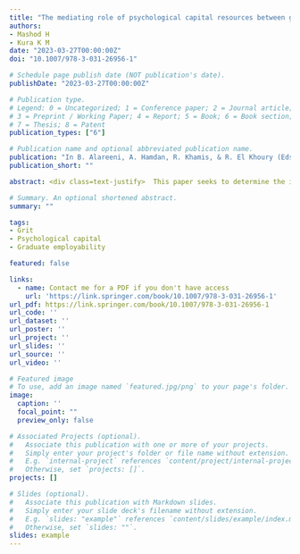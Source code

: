 ```yaml
---
title: "The mediating role of psychological capital resources between grit and graduate employability"
authors:
- Mashod H
- Kura K M
date: "2023-03-27T00:00:00Z"
doi: "10.1007/978-3-031-26956-1"

# Schedule page publish date (NOT publication's date).
publishDate: "2023-03-27T00:00:00Z"

# Publication type.
# Legend: 0 = Uncategorized; 1 = Conference paper; 2 = Journal article;
# 3 = Preprint / Working Paper; 4 = Report; 5 = Book; 6 = Book section;
# 7 = Thesis; 8 = Patent
publication_types: ["6"]

# Publication name and optional abbreviated publication name.
publication: "In B. Alareeni, A. Hamdan, R. Khamis, & R. El Khoury (Eds.), *Digitalisation: Opportunities and Challenges for Business*, 2, 325-2333"
publication_short: ""

abstract: <div class=text-justify>  This paper seeks to determine the inﬂuence of grit on graduate employ- ability (GE) and aims to extend past studies by introducing psychological capital (PsyCap) resources (i.e., hope, self-efﬁcacy, resilience, optimism) as the mediators between grit-GE relationship. This study employed a cross-sectional approach; whereby online questionnaires were distributed to graduates registered under Job- Centre Brunei (JCB). Three hundred and three respondents were analyzed using a partial least square-structural equation model (PLS-SEM). The ﬁndings suggest gritty graduates are more likely to possess higher GE. Furthermore, hope was found to mediate the relationship between grit and GE. The results obtained in this study suggests the acquisition of personal resources such as grit and hope could increase chances of graduate employment. Consequently, GE stakeholders can work together to inculcate these personal resources within graduates. </div>

# Summary. An optional shortened abstract.
summary: ""

tags:
- Grit
- Psychological capital
- Graduate employability 

featured: false

links:
  - name: Contact me for a PDF if you don't have access
    url: 'https://link.springer.com/book/10.1007/978-3-031-26956-1'
url_pdf: https://link.springer.com/book/10.1007/978-3-031-26956-1
url_code: ''
url_dataset: ''
url_poster: ''
url_project: ''
url_slides: ''
url_source: ''
url_video: ''

# Featured image
# To use, add an image named `featured.jpg/png` to your page's folder. 
image:
  caption: ''
  focal_point: ""
  preview_only: false

# Associated Projects (optional).
#   Associate this publication with one or more of your projects.
#   Simply enter your project's folder or file name without extension.
#   E.g. `internal-project` references `content/project/internal-project/index.md`.
#   Otherwise, set `projects: []`.
projects: []

# Slides (optional).
#   Associate this publication with Markdown slides.
#   Simply enter your slide deck's filename without extension.
#   E.g. `slides: "example"` references `content/slides/example/index.md`.
#   Otherwise, set `slides: ""`.
slides: example
---
```



